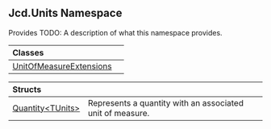 ## Jcd.Units Namespace

Provides TODO: A description of what this namespace provides.

| Classes | |
| :--- | :--- |
| [UnitOfMeasureExtensions](Jcd.Units.UnitOfMeasureExtensions.md 'Jcd.Units.UnitOfMeasureExtensions') | |

| Structs | |
| :--- | :--- |
| [Quantity&lt;TUnits&gt;](Jcd.Units.Quantity_TUnits_.md 'Jcd.Units.Quantity<TUnits>') | Represents a quantity with an associated unit of measure. |
